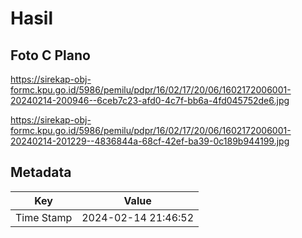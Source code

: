 # Hasil

## Foto C Plano

https://sirekap-obj-formc.kpu.go.id/5986/pemilu/pdpr/16/02/17/20/06/1602172006001-20240214-200946--6ceb7c23-afd0-4c7f-bb6a-4fd045752de6.jpg

https://sirekap-obj-formc.kpu.go.id/5986/pemilu/pdpr/16/02/17/20/06/1602172006001-20240214-201229--4836844a-68cf-42ef-ba39-0c189b944199.jpg


## Metadata

| Key        | Value               |
| ---------- | ------------------- |
| Time Stamp | 2024-02-14 21:46:52 |



